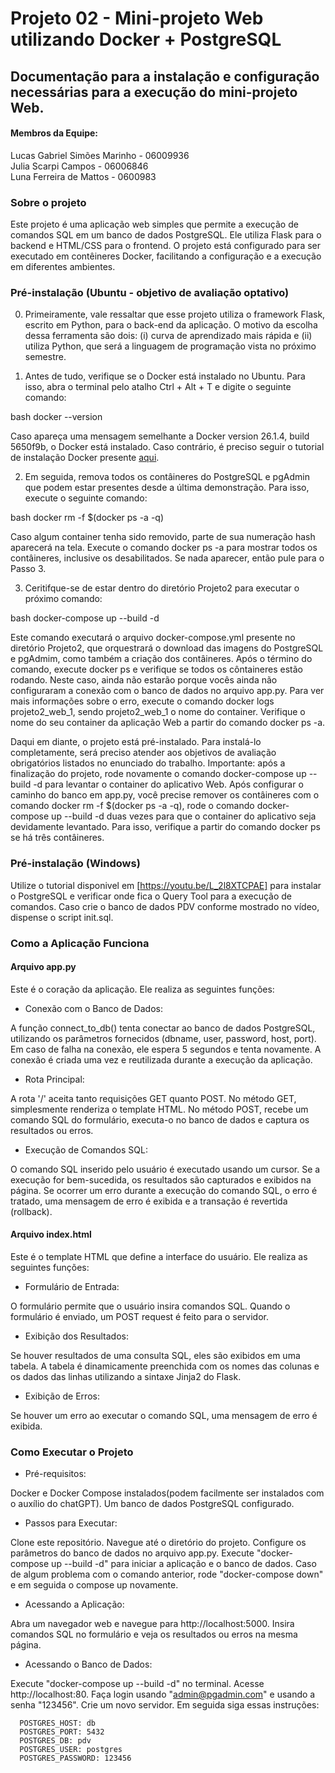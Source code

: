 # Projeto 02 - Mini-projeto Web utilizando Docker + PostgreSQL

## Documentação para a instalação e configuração necessárias para a execução do mini-projeto Web.

#### Membros da Equipe: 

Lucas Gabriel Simões Marinho - 06009936
<br>
Julia Scarpi Campos - 06006846
<br>
Luna Ferreira de Mattos - 0600983
<!-- OBJETIVO OBRIGATÓRIO: TERMINAR DE PREENCHER ESTA DOCUMENTAÇÃO -->

### Sobre o projeto 

Este projeto é uma aplicação web simples que permite a execução de comandos SQL em um banco de dados PostgreSQL. Ele utiliza Flask para o backend e HTML/CSS para o frontend. O projeto está configurado para ser executado em contêineres Docker, facilitando a configuração e a execução em diferentes ambientes.

### Pré-instalação (Ubuntu - objetivo de avaliação optativo)

0. Primeiramente, vale ressaltar que esse projeto utiliza o framework Flask, escrito em Python, para o back-end da aplicação. O motivo da escolha dessa ferramenta são dois: (i) curva de aprendizado mais rápida e (ii) utiliza Python, que será a linguagem de programação vista no próximo semestre.

1. Antes de tudo, verifique se o Docker está instalado no Ubuntu. Para isso, abra o terminal pelo atalho Ctrl + Alt + T e digite o seguinte comando:

bash
docker --version

Caso apareça uma mensagem semelhante a Docker version 26.1.4, build 5650f9b, o Docker está instalado. Caso contrário, é preciso seguir o tutorial de instalação Docker presente [aqui](https://drive.google.com/file/d/1kgtSUo5lSGNbZ4mQMIsRnIepf6Haiy91/view?usp=sharing).

2. Em seguida, remova todos os contâineres do PostgreSQL e pgAdmin que podem estar presentes desde a última demonstração. Para isso, execute o seguinte comando:

bash
docker rm -f $(docker ps -a -q)

Caso algum container tenha sido removido, parte de sua numeração hash aparecerá na tela. Execute o comando docker ps -a para mostrar todos os contâineres, inclusive os desabilitados. Se nada aparecer, então pule para o Passo 3.

3. Ceritifque-se de estar dentro do diretório Projeto2 para executar o próximo comando:

bash
docker-compose up --build -d

Este comando executará o arquivo docker-compose.yml presente no diretório Projeto2, que orquestrará o download das imagens do PostgreSQL e pgAdmim, como também a criação dos contâineres. Após o término do comando, execute docker ps e verifique se todos os côntaineres estão rodando. Neste caso, ainda não estarão porque vocês ainda não configuraram a conexão com o banco de dados no arquivo app.py. Para ver mais informações sobre o erro, execute o comando docker logs projeto2_web_1, sendo projeto2_web_1 o nome do container. Verifique o nome do seu container da aplicação Web a partir do comando docker ps -a.

Daqui em diante, o projeto está pré-instalado. Para instalá-lo completamente, será preciso atender aos objetivos de avaliação obrigatórios listados no enunciado do trabalho. Importante: após a finalização do projeto, rode novamente o comando docker-compose up --build -d para levantar o container do aplicativo Web. Após configurar o caminho do banco em app.py, você precise remover os contâineres com o comando docker rm -f $(docker ps -a -q), rode o comando docker-compose up --build -d duas vezes para que o container do aplicativo seja devidamente levantado. Para isso, verifique a partir do comando docker ps se há três contâineres.

### Pré-instalação (Windows)

Utilize o tutorial disponivel em [https://youtu.be/L_2l8XTCPAE] para instalar o PostgreSQL e verificar onde fica o Query Tool para a execução de comandos. Caso crie o banco de dados PDV conforme mostrado no vídeo, dispense o script init.sql.

### Como a Aplicação Funciona
#### Arquivo app.py
Este é o coração da aplicação. Ele realiza as seguintes funções:

- Conexão com o Banco de Dados:

A função connect_to_db() tenta conectar ao banco de dados PostgreSQL, utilizando os parâmetros fornecidos (dbname, user, password, host, port). Em caso de falha na conexão, ele espera 5 segundos e tenta novamente.
A conexão é criada uma vez e reutilizada durante a execução da aplicação.

- Rota Principal:

A rota '/' aceita tanto requisições GET quanto POST.
No método GET, simplesmente renderiza o template HTML.
No método POST, recebe um comando SQL do formulário, executa-o no banco de dados e captura os resultados ou erros.

- Execução de Comandos SQL:

O comando SQL inserido pelo usuário é executado usando um cursor.
Se a execução for bem-sucedida, os resultados são capturados e exibidos na página.
Se ocorrer um erro durante a execução do comando SQL, o erro é tratado, uma mensagem de erro é exibida e a transação é revertida (rollback).

#### Arquivo index.html
Este é o template HTML que define a interface do usuário. Ele realiza as seguintes funções:

- Formulário de Entrada:

O formulário permite que o usuário insira comandos SQL.
Quando o formulário é enviado, um POST request é feito para o servidor.

- Exibição dos Resultados:

Se houver resultados de uma consulta SQL, eles são exibidos em uma tabela.
A tabela é dinamicamente preenchida com os nomes das colunas e os dados das linhas utilizando a sintaxe Jinja2 do Flask.

- Exibição de Erros:

Se houver um erro ao executar o comando SQL, uma mensagem de erro é exibida.

### Como Executar o Projeto

- Pré-requisitos:

Docker e Docker Compose instalados(podem facilmente ser instalados com o auxílio do chatGPT).
Um banco de dados PostgreSQL configurado.

- Passos para Executar:

Clone este repositório.
Navegue até o diretório do projeto.
Configure os parâmetros do banco de dados no arquivo app.py.
Execute "docker-compose up --build -d" para iniciar a aplicação e o banco de dados.
Caso de algum problema com o comando anterior, rode "docker-compose down" e em seguida o compose up novamente.


- Acessando a Aplicação:

Abra um navegador web e navegue para http://localhost:5000.
Insira comandos SQL no formulário e veja os resultados ou erros na mesma página.

- Acessando o Banco de Dados:

Execute "docker-compose up --build -d" no terminal.
Acesse http://localhost:80.
Faça login usando "admin@pgadmin.com" e usando a senha "123456".
Crie um novo servidor. 
Em seguida siga essas instruções:

      POSTGRES_HOST: db
      POSTGRES_PORT: 5432
      POSTGRES_DB: pdv
      POSTGRES_USER: postgres
      POSTGRES_PASSWORD: 123456
<!-- OBJETIVO OBRIGATÓRIO: TERMINAR DE PREENCHER ESTA DOCUMENTAÇÃO -->
